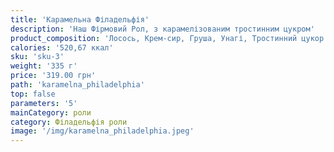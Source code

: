 ```yaml
---
title: 'Карамельна Філадельфія'
description: 'Наш Фірмовий Рол, з карамелізованим тростинним цукром'
product_composition: 'Лосось, Крем-сир, Груша, Унагі, Тростинний цукор'
calories: '520,67 ккал'
sku: 'sku-3'
weight: '335 г'
price: '319.00 грн'
path: 'karamelna_philadelphia'
top: false
parameters: '5'
mainCategory: роли
category: Філадельфія роли
image: '/img/karamelna_philadelphia.jpeg'
---
```

